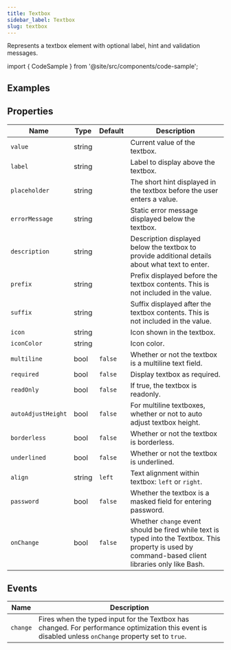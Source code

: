 ```yaml
---
title: Textbox
sidebar_label: Textbox
slug: textbox
---
```


Represents a textbox element with optional label, hint and validation messages.

import { CodeSample } from '@site/src/components/code-sample';

## Examples

<CodeSample src="https://python-textbox-example.pgletio.repl.co" height="600px"
    python="https://github.com/pglet/examples/blob/main/python/controls/textbox_control.py"
    />

## Properties

| Name           | Type   | Default | Description |
| -------------- | ------ | ------- | ----------- |
| `value`        | string |         | Current value of the textbox. |
| `label`        | string |         | Label to display above the textbox.  |
| `placeholder`  | string |         | The short hint displayed in the textbox before the user enters a value. |
| `errorMessage` | string |         | Static error message displayed below the textbox. |
| `description`  | string |         | Description displayed below the textbox to provide additional details about what text to enter. |
| `prefix`       | string |         | Prefix displayed before the textbox contents. This is not included in the value. |
| `suffix`       | string |         | Suffix displayed after the textbox contents. This is not included in the value. |
| `icon`         | string |         | Icon shown in the textbox. |
| `iconColor`    | string |         | Icon color. |
| `multiline`    | bool   | `false` | Whether or not the textbox is a multiline text field. |
| `required`     | bool   | `false` | Display textbox as required. |
| `readOnly`     | bool   | `false` | If true, the textbox is readonly. |
| `autoAdjustHeight`     | bool   | `false` | For multiline textboxes, whether or not to auto adjust textbox height. |
| `borderless`   | bool   | `false` | Whether or not the textbox is borderless. |
| `underlined`   | bool   | `false` | Whether or not the textbox is underlined. |
| `align`        | string | `left`  | Text alignment within textbox: `left` or `right`. |
| `password`     | bool   | `false` | Whether the textbox is a masked field for entering password. |
| `onChange`     | bool   | `false` | Whether `change` event should be fired while text is typed into the Textbox. This property is used by command-based client libraries only like Bash. |

## Events

| Name      | Description |
| --------- | ----------- |
| `change`  | Fires when the typed input for the Textbox has changed. For performance optimization this event is disabled unless `onChange` property set to `true`. |
